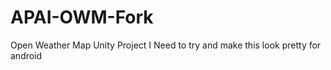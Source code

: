 # APAI-OWM-Fork
Open Weather Map Unity Project
<b></b>
I Need to try and make this look pretty for android 
